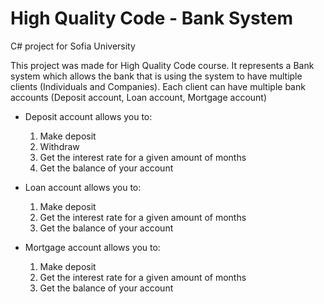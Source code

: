 # High Quality Code - Bank System
C# project for Sofia University

This project was made for High Quality Code course.
It represents a Bank system which allows the bank
that is using the system to have multiple clients
(Individuals and Companies). Each client can have multiple
bank accounts (Deposit account, Loan account, Mortgage account)

- Deposit account allows you to:
    1. Make deposit
    2. Withdraw
    3. Get the interest rate for a given amount of months
    4. Get the balance of your account

- Loan account allows you to:
    1. Make deposit
    2. Get the interest rate for a given amount of months
    3. Get the balance of your account

- Mortgage account allows you to:
    1. Make deposit
    2. Get the interest rate for a given amount of months
    3. Get the balance of your account
